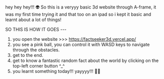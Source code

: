 hey hey hey!!! 👽
So this is a veryyy basic 3d website through A-frame, it was my first time trying it and that too on an ipad so i kept it basic and learnt about a lot of things!


SO THIS IS HOW IT GOES ---
1. you open the website >>> https://factseeker3d.vercel.app/
2. you see a pink ball, you can control it with WASD keys to navigate through the obstacles.
3. get to the end.
4. get to know a fantastic random fact about the world by clicking on the top-left corner button ^_^
5. you learnt something today!!! yayyyy!!! 👾👾
